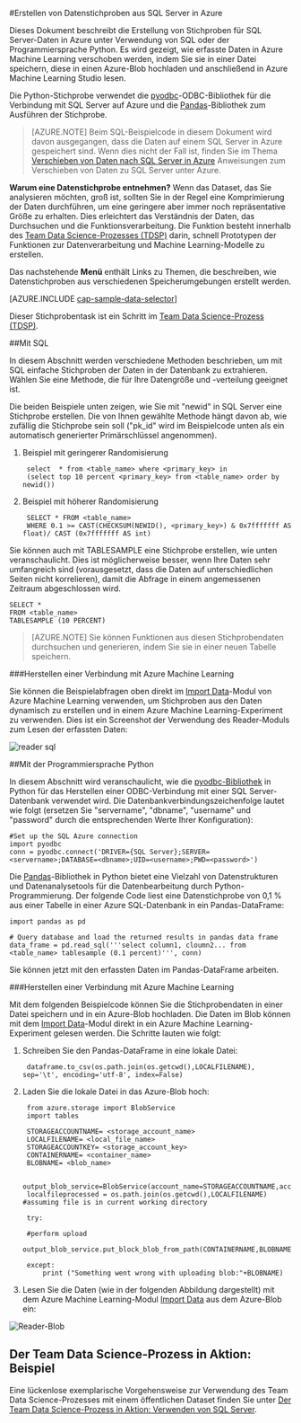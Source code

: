 <properties 
	pageTitle="Erstellen von Datenstichproben aus SQL Server in Azure | Microsoft Azure" 
	description="Erstellen von Datenstichproben aus SQL Server in Azure" 
	services="machine-learning" 
	documentationCenter="" 
	authors="bradsev" 
	manager="jhubbard" 
	editor="cgronlun" />

<tags 
	ms.service="machine-learning" 
	ms.workload="data-services" 
	ms.tgt_pltfrm="na" 
	ms.devlang="na" 
	ms.topic="article" 
	ms.date="09/19/2016" 
	ms.author="fashah;garye;bradsev" />

#<a name="heading"></a>Erstellen von Datenstichproben aus SQL Server in Azure


Dieses Dokument beschreibt die Erstellung von Stichproben für SQL Server-Daten in Azure unter Verwendung von SQL oder der Programmiersprache Python. Es wird gezeigt, wie erfasste Daten in Azure Machine Learning verschoben werden, indem Sie sie in einer Datei speichern, diese in einen Azure-Blob hochladen und anschließend in Azure Machine Learning Studio lesen.

Die Python-Stichprobe verwendet die [pyodbc](https://code.google.com/p/pyodbc/)-ODBC-Bibliothek für die Verbindung mit SQL Server auf Azure und die [Pandas](http://pandas.pydata.org/)-Bibliothek zum Ausführen der Stichprobe.

>[AZURE.NOTE] Beim SQL-Beispielcode in diesem Dokument wird davon ausgegangen, dass die Daten auf einem SQL Server in Azure gespeichert sind. Wenn dies nicht der Fall ist, finden Sie im Thema [Verschieben von Daten nach SQL Server in Azure](machine-learning-data-science-move-sql-server-virtual-machine.md) Anweisungen zum Verschieben von Daten zu SQL Server unter Azure.

**Warum eine Datenstichprobe entnehmen?** Wenn das Dataset, das Sie analysieren möchten, groß ist, sollten Sie in der Regel eine Komprimierung der Daten durchführen, um eine geringere aber immer noch repräsentative Größe zu erhalten. Dies erleichtert das Verständnis der Daten, das Durchsuchen und die Funktionsverarbeitung. Die Funktion besteht innerhalb des [Team Data Science-Prozesses (TDSP)](https://azure.microsoft.com/documentation/learning-paths/cortana-analytics-process/) darin, schnell Prototypen der Funktionen zur Datenverarbeitung und Machine Learning-Modelle zu erstellen.

Das nachstehende **Menü** enthält Links zu Themen, die beschreiben, wie Datenstichproben aus verschiedenen Speicherumgebungen erstellt werden.

[AZURE.INCLUDE [cap-sample-data-selector](../../includes/cap-sample-data-selector.md)]

Dieser Stichprobentask ist ein Schritt im [Team Data Science-Prozess (TDSP)](https://azure.microsoft.com/documentation/learning-paths/cortana-analytics-process/).

##<a name="SQL"></a>Mit SQL

In diesem Abschnitt werden verschiedene Methoden beschrieben, um mit SQL einfache Stichproben der Daten in der Datenbank zu extrahieren. Wählen Sie eine Methode, die für Ihre Datengröße und -verteilung geeignet ist.

Die beiden Beispiele unten zeigen, wie Sie mit "newid" in SQL Server eine Stichprobe erstellen. Die von Ihnen gewählte Methode hängt davon ab, wie zufällig die Stichprobe sein soll ("pk\_id" wird im Beispielcode unten als ein automatisch generierter Primärschlüssel angenommen).

1. Beispiel mit geringerer Randomisierung

	    select  * from <table_name> where <primary_key> in 
    	(select top 10 percent <primary_key> from <table_name> order by newid())

2. Beispiel mit höherer Randomisierung

	    SELECT * FROM <table_name>
    	WHERE 0.1 >= CAST(CHECKSUM(NEWID(), <primary_key>) & 0x7fffffff AS float)/ CAST (0x7fffffff AS int)

Sie können auch mit TABLESAMPLE eine Stichprobe erstellen, wie unten veranschaulicht. Dies ist möglicherweise besser, wenn Ihre Daten sehr umfangreich sind (vorausgesetzt, dass die Daten auf unterschiedlichen Seiten nicht korrelieren), damit die Abfrage in einem angemessenen Zeitraum abgeschlossen wird.

	SELECT *
	FROM <table_name> 
	TABLESAMPLE (10 PERCENT)

>[AZURE.NOTE] Sie können Funktionen aus diesen Stichprobendaten durchsuchen und generieren, indem Sie sie in einer neuen Tabelle speichern.


###<a name="sql-aml"></a>Herstellen einer Verbindung mit Azure Machine Learning

Sie können die Beispielabfragen oben direkt im [Import Data][import-data]-Modul von Azure Machine Learning verwenden, um Stichproben aus den Daten dynamisch zu erstellen und in einem Azure Machine Learning-Experiment zu verwenden. Dies ist ein Screenshot der Verwendung des Reader-Moduls zum Lesen der erfassten Daten:
   
![reader sql][1]

##<a name="python"></a>Mit der Programmiersprache Python 

In diesem Abschnitt wird veranschaulicht, wie die [pyodbc-Bibliothek](https://code.google.com/p/pyodbc/) in Python für das Herstellen einer ODBC-Verbindung mit einer SQL Server-Datenbank verwendet wird. Die Datenbankverbindungszeichenfolge lautet wie folgt (ersetzen Sie "servername", "dbname", "username" und "password" durch die entsprechenden Werte Ihrer Konfiguration):

	#Set up the SQL Azure connection
	import pyodbc	
	conn = pyodbc.connect('DRIVER={SQL Server};SERVER=<servername>;DATABASE=<dbname>;UID=<username>;PWD=<password>')

Die [Pandas](http://pandas.pydata.org/)-Bibliothek in Python bietet eine Vielzahl von Datenstrukturen und Datenanalysetools für die Datenbearbeitung durch Python-Programmierung. Der folgende Code liest eine Datenstichprobe von 0,1 % aus einer Tabelle in einer Azure SQL-Datenbank in ein Pandas-DataFrame:

	import pandas as pd

	# Query database and load the returned results in pandas data frame
	data_frame = pd.read_sql('''select column1, cloumn2... from <table_name> tablesample (0.1 percent)''', conn)

Sie können jetzt mit den erfassten Daten im Pandas-DataFrame arbeiten.

###<a name="python-aml"></a>Herstellen einer Verbindung mit Azure Machine Learning

Mit dem folgenden Beispielcode können Sie die Stichprobendaten in einer Datei speichern und in ein Azure-Blob hochladen. Die Daten im Blob können mit dem [Import Data][import-data]-Modul direkt in ein Azure Machine Learning-Experiment gelesen werden. Die Schritte lauten wie folgt:

1. Schreiben Sie den Pandas-DataFrame in eine lokale Datei:

		dataframe.to_csv(os.path.join(os.getcwd(),LOCALFILENAME), sep='\t', encoding='utf-8', index=False)

2. Laden Sie die lokale Datei in das Azure-Blob hoch:

		from azure.storage import BlobService
    	import tables

		STORAGEACCOUNTNAME= <storage_account_name>
		LOCALFILENAME= <local_file_name>
		STORAGEACCOUNTKEY= <storage_account_key>
		CONTAINERNAME= <container_name>
		BLOBNAME= <blob_name>

	    output_blob_service=BlobService(account_name=STORAGEACCOUNTNAME,account_key=STORAGEACCOUNTKEY)    
	    localfileprocessed = os.path.join(os.getcwd(),LOCALFILENAME) #assuming file is in current working directory
	    
	    try:
	   
	    #perform upload
	    output_blob_service.put_block_blob_from_path(CONTAINERNAME,BLOBNAME,localfileprocessed)
	    
	    except:	        
		    print ("Something went wrong with uploading blob:"+BLOBNAME)

3. Lesen Sie die Daten (wie in der folgenden Abbildung dargestellt) mit dem Azure Machine Learning-Modul [Import Data][import-data] aus dem Azure-Blob ein:
 
![Reader-Blob][2]

## Der Team Data Science-Prozess in Aktion: Beispiel

Eine lückenlose exemplarische Vorgehensweise zur Verwendung des Team Data Science-Prozesses mit einem öffentlichen Dataset finden Sie unter [Der Team Data Science-Prozess in Aktion: Verwenden von SQL Server](machine-learning-data-science-process-sql-walkthrough.md).

[1]: ./media/machine-learning-data-science-sample-sql-server-virtual-machine/reader_database.png
[2]: ./media/machine-learning-data-science-sample-sql-server-virtual-machine/reader_blob.png

 [import-data]: https://msdn.microsoft.com/library/azure/4e1b0fe6-aded-4b3f-a36f-39b8862b9004/

<!---HONumber=AcomDC_0921_2016-->